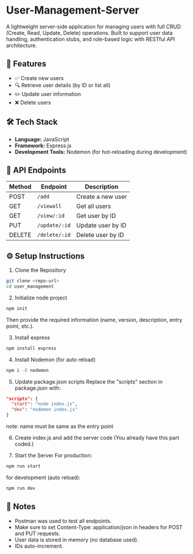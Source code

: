 # User-Management-Server
A lightweight server-side application for managing users with full CRUD (Create, Read, Update, Delete) operations. Built to support user data handling, authentication stubs, and role-based logic with RESTful API architecture.

## 🚀 Features
- ✅ Create new users
- 🔍 Retrieve user details (by ID or list all)
- ✏️ Update user information
- ❌ Delete users


## 🛠 Tech Stack

- **Language:** JavaScript
- **Framework:** Express.js
- **Development Tools:** Nodemon (for hot-reloading during development)

## 🔗 API Endpoints

| Method | Endpoint     | Description       |
| ------ | ------------ | ----------------- |
| POST   | `/add`     | Create a new user |
| GET    | `/viewall`     | Get all users     |
| GET    | `/view/:id` | Get user by ID    |
| PUT    | `/update/:id` | Update user by ID |
| DELETE | `/delete/:id` | Delete user by ID |

## ⚙️ Setup Instructions
1. Clone the Repository
```bash
git clone <repo-url>
cd user_management
```
2. Initialize node project
```bash
npm init
```
 Then provide the required information (name, version, description, entry point, etc.).

3. Install express
```bash
npm install express
```

4. Install Nodemon (for auto reload)
```bash
npm i -D nodemon
```

5. Update package.json scripts
 Replace the "scripts" section in package.json with:
```json
"scripts": {
  "start": "node index.js",
  "dev": "nodemon index.js"
}
```
 note: name must be same as the entry point 

6. Create index.js and add the server code
(You already have this part coded.)

7. Start the Server
For production:
```bash
npm run start
```
for development (auto reload):
```bash
npm run dev
```


## 📌 Notes
- Postman was used to test all endpoints.
- Make sure to set Content-Type: application/json in headers for POST and PUT requests.
- User data is stored in memory (no database used).
- IDs auto-increment.
